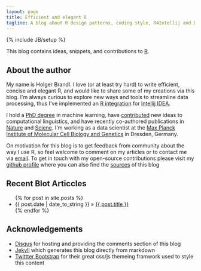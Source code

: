 ```yaml
---
layout: page
title: Efficient and elegant R
tagline: A blog about R design patterns, coding style, R4Intellij and Data Mining
---
```

{% include JB/setup %}

This blog contains ideas, snippets, and contributions to [R](http://www.r-project.org/).

## About the author

My name is Holger Brandl. I love (or at least try hard) to write efficient, concise and elegant R, and would like to share some of my creations via this blog. I'm always curious to explore new ways and tools to streamline data processing, thus I've implemented an [R integration](https://github.com/holgerbrandl/r4intellij) for [Intellij IDEA](https://www.jetbrains.com/idea).

I hold a [PhD degree](http://pub.uni-bielefeld.de/publication/2305544) in machine learning, have [contributed](http://dblp.uni-trier.de/pers/hd/b/Brandl:Holger) new ideas to computational linguistics, and have recently co-authored publications in [Nature](http://www.nature.com/nature/journal/v500/n7460/full/nature12414.html) and [Sciene](http://www.sciencemag.org/content/early/2015/02/25/science.aaa1975.abstract).  I'm working as a data scientist at the [Max Planck Institute of Molecular Cell Biology and Genetics](http://mpi-cbg.de/) in Dresden, Germany.

On motivation for this blog is to get feedback from community about the way I use R, so feel welcome to comment on my articles or to contact me via [email](holgerbrandl+blog@gmail.com). To get in touch with my open-source contributions please visit my [github profile](https://github.com/holgerbrandl) where you can also find the [sources](https://github.com/holgerbrandl/holgerbrandl.github.io) of this blog




## Recent Blot Articcles

<ul class="posts">
  {% for post in site.posts %}
    <li><span>{{ post.date | date_to_string }}</span> &raquo; <a href="{{ BASE_PATH }}{{ post.url }}">{{ post.title }}</a></li>
  {% endfor %}
</ul>

## Acknowledgements

* [Disqus](https://disqus.com/) for hosting and providing the comments section of this blog
* [Jekyll](http://jekyllrb.com/) which generates this blog directly from markdown
* [Twittter Bootstrap](http://getbootstrap.com/) for their great css/js themeing framwork used to style this content

